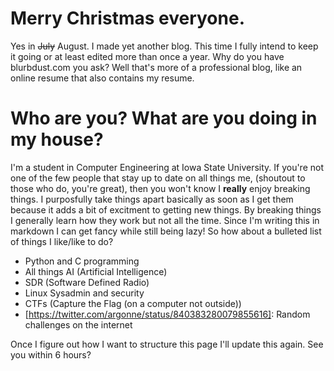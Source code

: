 # Merry Christmas everyone. 
Yes in ~~July~~ August. I made yet another blog. This time I fully intend to keep it going or at least edited more than once a year. Why do you have blurbdust.com you ask? Well that's more of a professional blog, like an online resume that also contains my resume. 

# Who are you? What are you doing in my house?
I'm a student in Computer Engineering at Iowa State University. If you're not one of the few people that stay up to date on all things me, (shoutout to those who do, you're great), then you won't know I **really** enjoy breaking things. I purposfully take things apart basically as soon as I get them because it adds a bit of excitment to getting new things. By breaking things I generally learn how they work but not all the time. Since I'm writing this in markdown I can get fancy while still being lazy! So how about a bulleted list of things I like/like to do?

* Python and C programming
* All things AI (Artificial Intelligence)
* SDR (Software Defined Radio)
* Linux Sysadmin and security
* CTFs (Capture the Flag (on a computer not outside))
* [https://twitter.com/argonne/status/840383280079855616]: Random challenges on the internet

Once I figure out how I want to structure this page I'll update this again. See you within 6 hours?